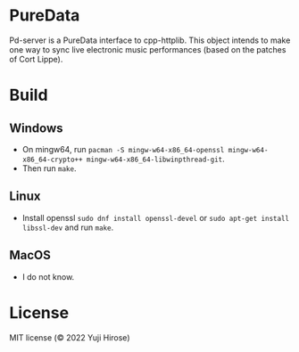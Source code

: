 # PureData

Pd-server is a PureData interface to cpp-httplib. This object intends to make one way to sync live electronic music performances (based on the patches of Cort Lippe). 

# Build
## Windows

* On mingw64, run `pacman -S mingw-w64-x86_64-openssl mingw-w64-x86_64-crypto++ mingw-w64-x86_64-libwinpthread-git`.
* Then run `make`.

## Linux

* Install openssl `sudo dnf install openssl-devel` or `sudo apt-get install libssl-dev` and run `make`.

## MacOS

* I do not know.

# License

MIT license (© 2022 Yuji Hirose)
